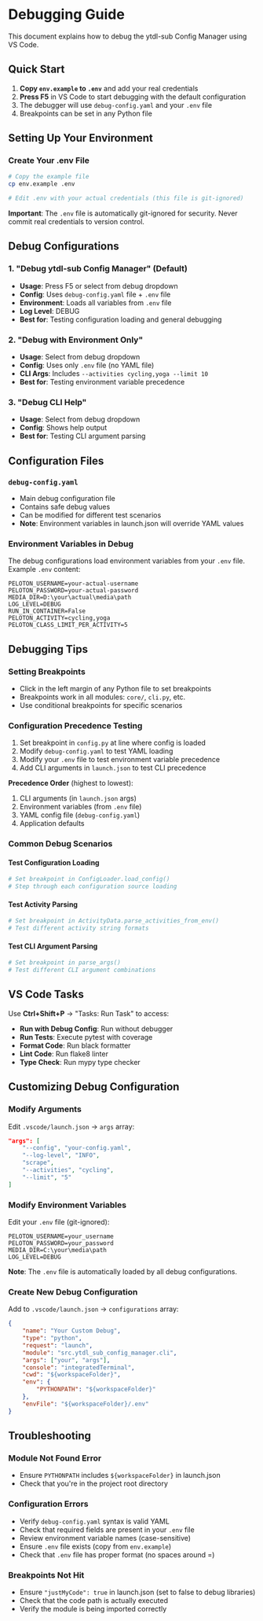 # Debugging Guide

This document explains how to debug the ytdl-sub Config Manager using VS Code.

## Quick Start

1. **Copy `env.example` to `.env`** and add your real credentials
2. **Press F5** in VS Code to start debugging with the default configuration
3. The debugger will use `debug-config.yaml` and your `.env` file
4. Breakpoints can be set in any Python file

## Setting Up Your Environment

### Create Your .env File
```bash
# Copy the example file
cp env.example .env

# Edit .env with your actual credentials (this file is git-ignored)
```

**Important**: The `.env` file is automatically git-ignored for security. Never commit real credentials to version control.

## Debug Configurations

### 1. "Debug ytdl-sub Config Manager" (Default)
- **Usage**: Press F5 or select from debug dropdown
- **Config**: Uses `debug-config.yaml` file + `.env` file
- **Environment**: Loads all variables from `.env` file
- **Log Level**: DEBUG
- **Best for**: Testing configuration loading and general debugging

### 2. "Debug with Environment Only"
- **Usage**: Select from debug dropdown
- **Config**: Uses only `.env` file (no YAML file)
- **CLI Args**: Includes `--activities cycling,yoga --limit 10`
- **Best for**: Testing environment variable precedence

### 3. "Debug CLI Help"
- **Usage**: Select from debug dropdown
- **Config**: Shows help output
- **Best for**: Testing CLI argument parsing

## Configuration Files

### `debug-config.yaml`
- Main debug configuration file
- Contains safe debug values
- Can be modified for different test scenarios
- **Note**: Environment variables in launch.json will override YAML values

### Environment Variables in Debug
The debug configurations load environment variables from your `.env` file. Example `.env` content:
```
PELOTON_USERNAME=your-actual-username
PELOTON_PASSWORD=your-actual-password
MEDIA_DIR=D:\your\actual\media\path
LOG_LEVEL=DEBUG
RUN_IN_CONTAINER=False
PELOTON_ACTIVITY=cycling,yoga
PELOTON_CLASS_LIMIT_PER_ACTIVITY=5
```

## Debugging Tips

### Setting Breakpoints
- Click in the left margin of any Python file to set breakpoints
- Breakpoints work in all modules: `core/`, `cli.py`, etc.
- Use conditional breakpoints for specific scenarios

### Configuration Precedence Testing
1. Set breakpoint in `config.py` at line where config is loaded
2. Modify `debug-config.yaml` to test YAML loading
3. Modify your `.env` file to test environment variable precedence
4. Add CLI arguments in `launch.json` to test CLI precedence

**Precedence Order** (highest to lowest):
1. CLI arguments (in `launch.json` args)
2. Environment variables (from `.env` file)
3. YAML config file (`debug-config.yaml`)
4. Application defaults

### Common Debug Scenarios

#### Test Configuration Loading
```python
# Set breakpoint in ConfigLoader.load_config()
# Step through each configuration source loading
```

#### Test Activity Parsing
```python
# Set breakpoint in ActivityData.parse_activities_from_env()
# Test different activity string formats
```

#### Test CLI Argument Parsing
```python
# Set breakpoint in parse_args()
# Test different CLI argument combinations
```

## VS Code Tasks

Use **Ctrl+Shift+P** → "Tasks: Run Task" to access:

- **Run with Debug Config**: Run without debugger
- **Run Tests**: Execute pytest with coverage
- **Format Code**: Run black formatter
- **Lint Code**: Run flake8 linter
- **Type Check**: Run mypy type checker

## Customizing Debug Configuration

### Modify Arguments
Edit `.vscode/launch.json` → `args` array:
```json
"args": [
    "--config", "your-config.yaml",
    "--log-level", "INFO",
    "scrape",
    "--activities", "cycling",
    "--limit", "5"
]
```

### Modify Environment Variables
Edit your `.env` file (git-ignored):
```
PELOTON_USERNAME=your_username
PELOTON_PASSWORD=your_password
MEDIA_DIR=C:\your\media\path
LOG_LEVEL=DEBUG
```

**Note**: The `.env` file is automatically loaded by all debug configurations.

### Create New Debug Configuration
Add to `.vscode/launch.json` → `configurations` array:
```json
{
    "name": "Your Custom Debug",
    "type": "python",
    "request": "launch",
    "module": "src.ytdl_sub_config_manager.cli",
    "args": ["your", "args"],
    "console": "integratedTerminal",
    "cwd": "${workspaceFolder}",
    "env": {
        "PYTHONPATH": "${workspaceFolder}"
    },
    "envFile": "${workspaceFolder}/.env"
}
```

## Troubleshooting

### Module Not Found Error
- Ensure `PYTHONPATH` includes `${workspaceFolder}` in launch.json
- Check that you're in the project root directory

### Configuration Errors
- Verify `debug-config.yaml` syntax is valid YAML
- Check that required fields are present in your `.env` file
- Review environment variable names (case-sensitive)
- Ensure `.env` file exists (copy from `env.example`)
- Check that `.env` file has proper format (no spaces around =)

### Breakpoints Not Hit
- Ensure `"justMyCode": true` in launch.json (set to false to debug libraries)
- Check that the code path is actually executed
- Verify the module is being imported correctly

